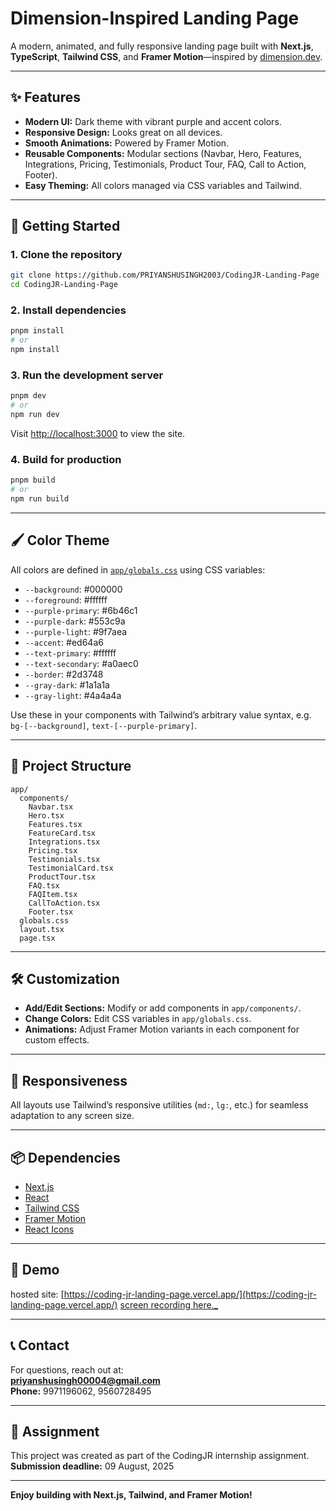 # Dimension-Inspired Landing Page

A modern, animated, and fully responsive landing page built with **Next.js**, **TypeScript**, **Tailwind CSS**, and **Framer Motion**—inspired by [dimension.dev](https://www.dimension.dev/).

---

## ✨ Features

- **Modern UI:** Dark theme with vibrant purple and accent colors.
- **Responsive Design:** Looks great on all devices.
- **Smooth Animations:** Powered by Framer Motion.
- **Reusable Components:** Modular sections (Navbar, Hero, Features, Integrations, Pricing, Testimonials, Product Tour, FAQ, Call to Action, Footer).
- **Easy Theming:** All colors managed via CSS variables and Tailwind.

---

## 🚀 Getting Started

### 1. **Clone the repository**
```bash
git clone https://github.com/PRIYANSHUSINGH2003/CodingJR-Landing-Page
cd CodingJR-Landing-Page
```

### 2. **Install dependencies**
```bash
pnpm install
# or
npm install
```

### 3. **Run the development server**
```bash
pnpm dev
# or
npm run dev
```
Visit [http://localhost:3000](http://localhost:3000) to view the site.

### 4. **Build for production**
```bash
pnpm build
# or
npm run build
```

---

## 🖌️ **Color Theme**

All colors are defined in [`app/globals.css`](app/globals.css) using CSS variables:

- `--background`: #000000
- `--foreground`: #ffffff
- `--purple-primary`: #6b46c1
- `--purple-dark`: #553c9a
- `--purple-light`: #9f7aea
- `--accent`: #ed64a6
- `--text-primary`: #ffffff
- `--text-secondary`: #a0aec0
- `--border`: #2d3748
- `--gray-dark`: #1a1a1a
- `--gray-light`: #4a4a4a

Use these in your components with Tailwind’s arbitrary value syntax, e.g. `bg-[--background]`, `text-[--purple-primary]`.

---

## 📁 **Project Structure**

```
app/
  components/
    Navbar.tsx
    Hero.tsx
    Features.tsx
    FeatureCard.tsx
    Integrations.tsx
    Pricing.tsx
    Testimonials.tsx
    TestimonialCard.tsx
    ProductTour.tsx
    FAQ.tsx
    FAQItem.tsx
    CallToAction.tsx
    Footer.tsx
  globals.css
  layout.tsx
  page.tsx
```

---

## 🛠️ **Customization**

- **Add/Edit Sections:** Modify or add components in `app/components/`.
- **Change Colors:** Edit CSS variables in `app/globals.css`.
- **Animations:** Adjust Framer Motion variants in each component for custom effects.

---

## 📱 **Responsiveness**

All layouts use Tailwind’s responsive utilities (`md:`, `lg:`, etc.) for seamless adaptation to any screen size.

---

## 📦 **Dependencies**

- [Next.js](https://nextjs.org/)
- [React](https://react.dev/)
- [Tailwind CSS](https://tailwindcss.com/)
- [Framer Motion](https://www.framer.com/motion/)
- [React Icons](https://react-icons.github.io/react-icons/)

---

## 📸 **Demo**
hosted site:  [https://coding-jr-landing-page.vercel.app/](https://coding-jr-landing-page.vercel.app/)
[screen recording here._](https://www.loom.com/share/0db889434c2142ac908f6dc620587f66?sid=ed2f60e5-9a65-4e7e-a438-915b7d15f0fb)

---

## 📞 **Contact**

For questions, reach out at:  
**priyanshusingh00004@gmail.com**  
**Phone:** 9971196062, 9560728495

---

## 📝 **Assignment**

This project was created as part of the CodingJR internship assignment.  
**Submission deadline:** 09 August, 2025

---

**Enjoy building with Next.js, Tailwind, and Framer Motion!**